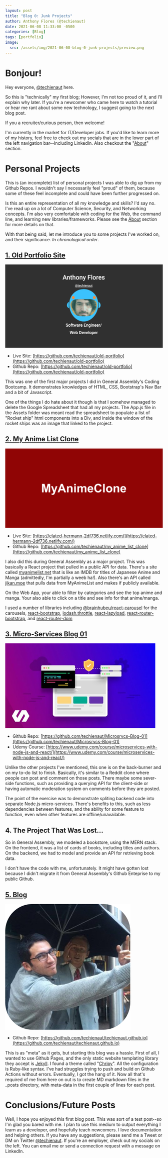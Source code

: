 ```yaml
---
layout: post
title: "Blog 0: Junk Projects"
author: Anthony Flores (@techienaut)
date: 2021-06-08 11:33:00 -0500
categories: [Blog]
tags: [portfolio]
image:
  src: /assets/img/2021-06-08-blog-0-junk-projects/preview.png
---
```


# Bonjour!

Hey everyone, [@techienaut](https://twitter.com/techienaut) here.

So this is "technically" my first blog; However, I'm not too proud of it, and I'll explain why later. If you're a newcomer who came here to watch a tutorial or hear me rant about some new technology, I suggest going to the next blog post.

If you a recruiter/curious person, then welcome!

I'm currently in the market for IT/Developer jobs. If you'd like to learn more of my history, feel free to check out my socials that are in the lower part of the left navigation bar--Including LinkedIn. Also checkout the "[About](/about)" section.

# Personal Projects

This is (an incomplete) list of personal projects I was able to dig up from my Github Repos. I wouldn't say I necessarily feel "proud" of them, because some of these feel incomplete and could have been further progressed on.

Is this an entire representation of all my knowledge and skills? I'd say no. I've read up on a lot of Computer Science, Security, and Networking concepts. I'm also very comfortable with coding for the Web, the command line, and learning new libraries/frameworks. Please see the [About](/about) section for more details on that.

With that being said, let me introduce you to some projects I've worked on, and their significance. _In chronological order_.

## [1. Old Portfolio Site](https://github.com/techienaut/old-portfolio)

![Old Portfolio Site](/assets/img/2021-06-08-blog-0-junk-projects/old-portfolio.png)

- Live Site: [https://github.com/techienaut/old-portfolio](https://github.com/techienaut/old-portfolio)
- Github Repo: [https://github.com/techienaut/old-portfolio](https://github.com/techienaut/old-portfolio)

This was one of the first major projects I did in General Assembly's Coding Bootcamp. It demonstrates knowledges of HTML, CSS, Bootstrap's Nav Bar and a bit of Javascript.

One of the things I do hate about it though is that I somehow managed to delete the Google Spreadsheet that had all my projects. The App.js file in the Assets folder was meant read the spreadsheet to populate a list of "Rocket ship" html components into a Div, and inside the window of the rocket ships was an image that linked to the project.

## [2. My Anime List Clone](https://elated-hermann-2df736.netlify.com/)

![My Anime List Clone](/assets/img/2021-06-08-blog-0-junk-projects/my-anime-clone.png)

- Live Site: [https://elated-hermann-2df736.netlify.com/](https://elated-hermann-2df736.netlify.com/)
- Github Repo: [https://github.com/techienaut/my_anime_list_clone](https://github.com/techienaut/my_anime_list_clone)

I also did this during General Assembly as a major project. This was basically a React project that pulled in a public API for data. There's a site called [myanimelist.net](https://myanimelist.net/) that is like an IMDB for titles of Japanese Anime and Manga (admittedly, I'm partially a weeb ha!). Also there's an API called [jikan.moe](https://jikan.moe/) that pulls data from MyAnimeList and makes if publicly available.

On the Web App, your able to filter by categories and see the top anime and manga. Your also able to click on a title and see info for that anime/manga.

I used a number of libraries including [@brainhubeu/react-carousel](https://brainhubeu.github.io/react-carousel/docs/gettingStarted) for the carousels, [react-bootstrap](https://react-bootstrap.github.io/), [lodash.throttle](https://www.npmjs.com/package/lodash.throttle), [react-lazyload](https://github.com/twobin/react-lazyload), [react-router-bootstrap](https://github.com/react-bootstrap/react-router-bootstrap), and [react-router-dom](https://www.npmjs.com/package/react-router-dom)

## [3. Micro-Services Blog 01](https://github.com/techienaut/Microsrvcs-Blog-01)

![Micro-Services Blog 01](/assets/img/2021-06-08-blog-0-junk-projects/microsrvcs-blog-01.jpeg)

- Github Repo: [https://github.com/techienaut/Microsrvcs-Blog-01](https://github.com/techienaut/Microsrvcs-Blog-01)
- Udemy Course: [https://www.udemy.com/course/microservices-with-node-js-and-react/](https://www.udemy.com/course/microservices-with-node-js-and-react/)

Unlike the other projects I've mentioned, this one is on the back-burner and on my to-do list to finish. Basically, it's similar to a Reddit clone where people can post and comment on those posts. There maybe some sever-side functions, such as providing a querying API for the client-side or having automatic moderation system on comments before they are posted.

The point of the exercise was to demonstrate spliting backend code into separate Node.js micro-services. There's benefits to this, such as less dependencies between features, and the ability for some feature to function, even when other features are offline/unavailable.

## 4. The Project That Was Lost...

So in General Assembly, we modeled a bookstore, using the MERN stack. On the frontend, it was a list of cards of books, including titles and authors. On the backend, we had to model and provide an API for retrieving book data.

I don't have the code with me, unfortunately. It might have gotten lost because I didn't migrate it from General Assembly's Github Enteprise to my public Github.

## [5. Blog](https://github.com/techienaut/techienaut.github.io)

![Blog](/assets/img/2021-06-08-blog-0-junk-projects/blog-project.png)

- Github Repo: [https://github.com/techienaut/techienaut.github.io](https://github.com/techienaut/techienaut.github.io)

This is as "meta" as it gets, but starting this blog was a hassle. First of all, I wanted to use Github Pages, and the only static website templating library they accept is [Jekyll](https://jekyllrb.com/). I found a theme called "[Chripy](https://github.com/cotes2020/jekyll-theme-chirpy)". All the configuration is Ruby-like syntax. I've had struggles trying to push and build on Github Actions without errors. Eventually, I got the hang of it. Now all that's required of me from here on out is to create MD markdown files in the _posts directory, with meta-data in the first couple of lines for each post.

# Conclusions/Future Posts

Well, I hope you enjoyed this first blog post. This was sort of a test post--so I'm glad you bared with me. I plan to use this medium to output everything I learn as a developer, and hopefully teach newcomers. I love documentation and helping others. If you have any suggestions, please send me a Tweet or DM on Twitter [@techienaut](https://twitter.com/techienaut). If you're an employer, check out my socials on the left. You can email me or send a connection request with a message on LinkedIn.
